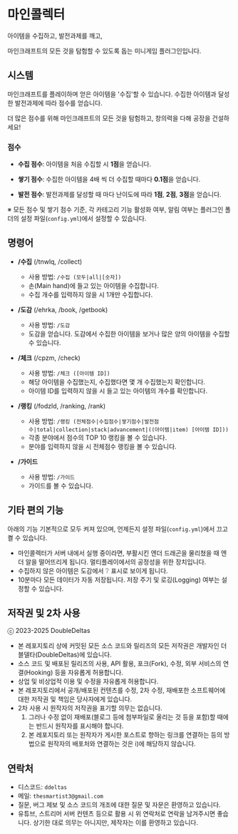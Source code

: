 # 마인콜렉터
아이템을 수집하고, 발전과제를 깨고,

마인크래프트의 모든 것을 탐험할 수 있도록 돕는 미니게임 플러그인입니다.

## 시스템
마인크래프트를 플레이하며 얻은 아이템을 '수집'할 수 있습니다. 수집한 아이템과 달성한 발전과제에 따라 점수를 얻습니다. 

더 많은 점수를 위해 마인크래프트의 모든 것을 탐험하고, 창의력을 다해 공장을 건설하세요!

### 점수
* **수집 점수**: 아이템을 처음 수집할 시 **1점**을 얻습니다.

* **쌓기 점수**: 수집한 아이템을 4배 씩 더 수집할 때마다 **0.1점**을 얻습니다.

* **발전 점수**: 발전과제를 달성할 때 마다 난이도에 따라 **1점**, **2점**, **3점**을 얻습니다.

※ 모든 점수 및 쌓기 점수 기준, 각 카테고리 기능 활성화 여부, 알림 여부는 플러그인 폴더의 설정 파일(`config.yml`)에서 설정할 수 있습니다.

## 명령어
* **/수집** (/tnwlq, /collect)
  * 사용 방법: `/수집 (모두|all|[숫자])`
  * 손(Main hand)에 들고 있는 아이템을 수집합니다.
  * 수집 개수를 입력하지 않을 시 1개만 수집합니다.
  
* **/도감** (/ehrka, /book, /getbook)
  * 사용 방법: `/도감`
  * 도감을 얻습니다. 도감에서 수집한 아이템을 보거나 많은 양의 아이템을 수집할 수 있습니다.
  
* **/체크** (/cpzm, /check)
  * 사용 방법: `/체크 ([아이템 ID])`
  * 해당 아이템을 수집했는지, 수집했다면 몇 개 수집했는지 확인합니다.
  * 아이템 ID를 입력하지 않을 시 들고 있는 아이템의 개수를 확인합니다.
  
* **/랭킹** (/fodzld, /ranking, /rank)
  * 사용 방법: `/랭킹 (전체점수|수집점수|쌓기점수|발전점수|total|collection|stack|advancement|((아이템|item) [아이템 ID]))`
  * 각종 분야에서 점수의 TOP 10 랭킹을 볼 수 있습니다.
  * 분야를 입력하지 않을 시 전체점수 랭킹을 볼 수 있습니다.
  
* **/가이드**
  * 사용 방법: `/가이드`
  * 가이드를 볼 수 있습니다.

## 기타 편의 기능
아래의 기능 기본적으로 모두 켜져 있으며, 언제든지 설정 파일(`config.yml`)에서 끄고 켤 수 있습니다.
* 마인콜렉터가 서버 내에서 실행 중이라면, 부활시킨 엔더 드래곤을 물리쳤을 때 엔더 알을 떨어뜨리게 됩니다. 멀티플레이에서의 공정성을 위한 장치입니다.
* 수집하지 않은 아이템은 도감에서 ❔ 표시로 보이게 됩니다.
* 10분마다 모든 데이터가 자동 저장됩니다. 저장 주기 및 로깅(Logging) 여부는 설정할 수  있습니다.

## 저작권 및 2차 사용
ⓒ 2023-2025 DoubleDeltas
* 본 레포지토리 상에 커밋된 모든 소스 코드와 릴리즈의 모든 저작권은 개발자인 더블델타(DoubleDeltas)에 있습니다.
* 소스 코드 및 배포된 릴리즈의 사용, API 활용, 포크(Fork), 수정, 외부 서비스의 연결(Hooking) 등을 자유롭게 허용합니다.
* 상업 및 비상업적 이용 및 수정을 자유롭게 허용합니다.
* 본 레포지토리에서 공개/배포된 컨텐츠를 수정, 2차 수정, 재배포한 소프트웨어에 대한 저작권 및 책임은 당사자에게 있습니다.
* 2차 사용 시 원작자의 저작권을 표기할 의무는 없습니다.
  1. 그러나 수정 없이 재배포(블로그 등에 첨부파일로 올리는 것 등을 포함)할 때에는 반드시 원작자를 표시해야 합니다.
  2. 본 레포지토리 또는 원작자가 게시한 포스트로 향하는 링크를 연결하는 등의 방법으로 원작자의 배포처와 연결하는 것은 i)에 해당하지 않습니다.

## 연락처
* 디스코드: `ddeltas`
* 메일: `thesmartist3@gmail.com`
* 질문, 버그 제보 및 소스 코드의 개조에 대한 질문 및 자문은 환영하고 있습니다. 
* 유튜브, 스트리머 서버 컨텐츠 등으로 활용 시 위 연락처로 연락을 남겨주시면 좋습니다. 상기한 대로 의무는 아니지만, 제작자는 이를 환영하고 있습니다.
